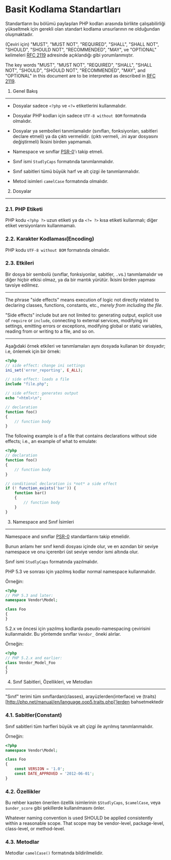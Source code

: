 Basit Kodlama Standartları
==========================

Standartların bu bölümü paylaşılan PHP kodları arasında birlikte çalışabilirliği 
yükseltmek için gerekli olan standart kodlama unsurlarının ne olduğundan 
oluşmaktadır.

(Çeviri için)
"MUST", "MUST NOT", "REQUIRED", "SHALL", "SHALL NOT", "SHOULD",
"SHOULD NOT", "RECOMMENDED", "MAY", ve "OPTIONAL" kelimeleri 
[RFC 2119][] adresinde açıklandığı gibi yorumlanmıştır.


The key words "MUST", "MUST NOT", "REQUIRED", "SHALL", "SHALL NOT", "SHOULD",
"SHOULD NOT", "RECOMMENDED", "MAY", and "OPTIONAL" in this document are to be
interpreted as described in [RFC 2119][].

[RFC 2119]: http://www.ietf.org/rfc/rfc2119.txt
[PSR-0]: https://github.com/php-fig/fig-standards/blob/master/accepted/PSR-0.md


1. Genel Bakış
--------------

- Dosyalar sadece `<?php` ve `<?=` etiketlerini kullanmalıdır. 

- Dosyalar PHP kodları için sadece `UTF-8 without BOM` formatında olmalıdır. 

- Dosyalar ya sembolleri tanımlamalıdır (sınıfları, fonksiyonları, sabitleri 
declare etmeli) ya da çıktı vermelidir. (çıktı vermeli, .ini ayar dosyasını 
değiştirmeli) İkisini birden yapmamalı. 

- Namespace ve sınıflar [PSR-0][]'ı takip etmeli.

- Sınıf ismi `StudlyCaps` formatında tanımlanmalıdır.

- Sınıf sabitleri tümü büyük harf ve alt çizgi ile tanımlanmalıdır. 

- Metod isimleri `camelCase` formatında olmalıdır. 


2. Dosyalar
-----------

### 2.1. PHP Etiketi

PHP kodu `<?php ?>` uzun etiketi ya da `<?= ?>` kısa etiketi kullanmalı; diğer 
etiket versiyonlarını kullanmamalı.

### 2.2. Karakter Kodlaması(Encoding)

PHP kodu `UTF-8 without BOM` formatında olmalıdır.

### 2.3. Etkileri

Bir dosya bir sembolü (sınıflar, fonksiyonlar, sabitler, ..vs.) tanımlamalıdır 
ve diğer hiçbir etkisi olmaz, ya da bir mantık yürütür. İkisini birden yapması 
tavsiye edilmez.

-------------------------------------------------------------------------------
The phrase "side effects" means execution of logic not directly related to
declaring classes, functions, constants, etc., *merely from including the
file*.

"Side effects" include but are not limited to: generating output, explicit
use of `require` or `include`, connecting to external services, modifying ini
settings, emitting errors or exceptions, modifying global or static variables,
reading from or writing to a file, and so on.

-------------------------------------------------------------------------------
Aşağıdaki örnek etkileri ve tanımlamaları aynı dosyada kullanan bir dosyadır;
i.e, önlemek için bir örnek:

```php
<?php
// side effect: change ini settings
ini_set('error_reporting', E_ALL);

// side effect: loads a file
include "file.php";

// side effect: generates output
echo "<html>\n";

// declaration
function foo()
{
    // function body
}
```

The following example is of a file that contains declarations without side
effects; i.e., an example of what to emulate:

```php
<?php
// declaration
function foo()
{
    // function body
}

// conditional declaration is *not* a side effect
if (! function_exists('bar')) {
    function bar()
    {
        // function body
    }
}
```


3. Namespace and Sınıf İsimleri
-------------------------------

Namespace and sınıflar [PSR-0][] standartlarını takip etmelidir.

Bunun anlamı her sınıf kendi dosyası içinde olur, ve en azından bir 
seviye namespace ve onu içerenbri üst seviye vendor ismi altında olur. 

Sınıf ismi `StudlyCaps` formatında yazılmalıdır.

PHP 5.3 ve sonrası için yazılmış kodlar normal namespace kullanmalıdır.

Örneğin:

```php
<?php
// PHP 5.3 and later:
namespace Vendor\Model;

class Foo
{
}
```

5.2.x ve öncesi için yazılmış kodlarda pseudo-namespacing çevirisini kullanmalıdır.
Bu yöntemde sınıflar `Vendor_` öneki alırlar.

Örneğin:

```php
<?php
// PHP 5.2.x and earlier:
class Vendor_Model_Foo
{
}
```

4. Sınıf Sabitleri, Özellikleri, ve Metodları
---------------------------------------------

"Sınıf" terimi tüm sınıflardan(classes), arayüzlerden(interface) ve 
(traits)[http://php.net/manual/en/language.oop5.traits.php]'lerden bahsetmektedir

### 4.1. Sabitler(Constant)

Sınıf sabitleri tüm harfleri büyük ve alt çizgi ile ayrılmış tanımlanmalıdır.

Örneğin:

```php
<?php
namespace Vendor\Model;

class Foo
{
    const VERSION = '1.0';
    const DATE_APPROVED = '2012-06-01';
}
```

### 4.2. Özellikler

Bu rehber kasten önerilen özellik isimlerinin `$StudlyCaps`, `$camelCase`, veya `$under_score` gibi şekillerde kullanılmasını önler.



Whatever naming convention is used SHOULD be applied consistently within a
reasonable scope. That scope may be vendor-level, package-level, class-level,
or method-level.

### 4.3. Metodlar

Metodlar `camelCase()` formatında bildirilmelidir.

